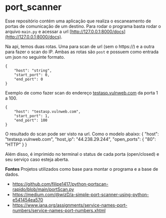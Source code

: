 # port_scanner

Esse repositório contém uma aplicação que realiza o escaneamento de portas de comunicação de um destino.
Para rodar o programa basta rodar o arquivo `main.py` e acessar a url [http://127.0.0.1:8000/docs](http://127.0.0.1:8000/docs).

Na api, temos duas rotas. Uma para scan de url (sem o https://) e a outra para fazer o scan do IP. Ambas as rotas são `post` e possuem como entrada um json no seguinte formato.

    {
        "host": "string",
        "start_port": 0,
        "end_port": 0
    }

Exemplo de como fazer scan do endereço [testasp.vulnweb.com](testasp.vulnweb.com) da porta 1 a 100.

    {
        "host": "testasp.vulnweb.com",
        "start_port": 1,
        "end_port": 100
    }

O resultado do scan pode ser visto na url. Como o modelo abaixo:
    {
        "host": "testasp.vulnweb.com",
        "host_ip": "44.238.29.244",
        "open_ports": {
            "80": "HTTP"
        }
    }

Além disso, é imprimido no terminal o status de cada porta (open/closed) e seu serviço caso esteja aberta.

**Fontes**
Projetos utilizados como base para montar o programa e a base de dados.
* https://github.com/filipe1417/python-portscan-rapido/blob/main/portScan.py 
* https://medium.com/@wizD/a-simple-port-scanner-using-python-e541454ea570
* https://www.iana.org/assignments/service-names-port-numbers/service-names-port-numbers.xhtml